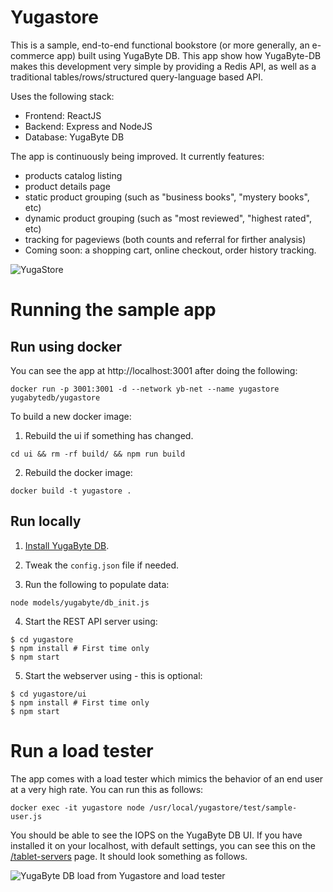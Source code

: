 # Yugastore

This is a sample, end-to-end functional bookstore (or more generally, an e-commerce app) built using YugaByte DB. This app show how YugaByte-DB makes this development very simple by providing a Redis API, as well as a traditional tables/rows/structured query-language based API.

Uses the following stack:
* Frontend: ReactJS
* Backend: Express and NodeJS
* Database: YugaByte DB

The app is continuously being improved. It currently features:
- products catalog listing
- product details page
- static product grouping (such as "business books", "mystery books", etc)
- dynamic product grouping (such as "most reviewed", "highest rated", etc)
- tracking for pageviews (both counts and referral for firther analysis)
- Coming soon: a shopping cart, online checkout, order history tracking.

![YugaStore](https://raw.githubusercontent.com/YugaByte/yugastore/master/screenshots/yugastore-screenshot.png)

# Running the sample app

## Run using docker

You can see the app at http://localhost:3001 after doing the following:

```
docker run -p 3001:3001 -d --network yb-net --name yugastore yugabytedb/yugastore
```

To build a new docker image:

1. Rebuild the ui if something has changed.
```
cd ui && rm -rf build/ && npm run build
```

2. Rebuild the docker image:
```
docker build -t yugastore .
```

## Run locally

1. [Install YugaByte DB](https://docs.yugabyte.com/quick-start/install/).

2. Tweak the `config.json` file if needed.

3. Run the following to populate data:
```
node models/yugabyte/db_init.js
```

4. Start the REST API server using:
```
$ cd yugastore
$ npm install # First time only
$ npm start
```

5. Start the webserver using - this is optional:
```
$ cd yugastore/ui
$ npm install # First time only
$ npm start
```

# Run a load tester

The app comes with a load tester which mimics the behavior of an end user at a very high rate. You can run this as follows:
```
docker exec -it yugastore node /usr/local/yugastore/test/sample-user.js
```

You should be able to see the IOPS on the YugaByte DB UI. If you have installed it on your localhost, with default settings, you can see this on the [/tablet-servers](http://localhost:7000/tablet-servers) page. It should look something as follows.

![YugaByte DB load from Yugastore and load tester](https://raw.githubusercontent.com/YugaByte/yugastore/master/screenshots/yugastore-yb-iops-ui.png)
